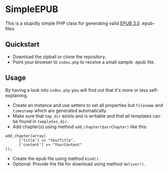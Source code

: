 # SimpleEPUB

This is a stupidly simple PHP class for generating valid [EPUB 3.0](http://idpf.org/epub/30) .epub-files.

## Quickstart

* Download the zipball or clone the repository.
* Point your browser to `index.php` to receive a small sample .epub file.

## Usage
By having a look into `index.php` you will find out that it's more or less self-explaining.

* Create an instance and use setters to set all properties but `filename` and `timestamp` which are generated automatically.
* Make sure that `tmp_dir` exists and is writable and that all templates can be found in `templates_dir`.
* Add chapter(s) using method `add_chapter($arrChapter)` like this:
```
add_chapter(array(
      ['title'] => "YourTitle",
      ['content'] => "YourContent"
));
```
* Create the epub file using method `bind()`.
* Optional: Provide the file for download using method `deliver()`.
